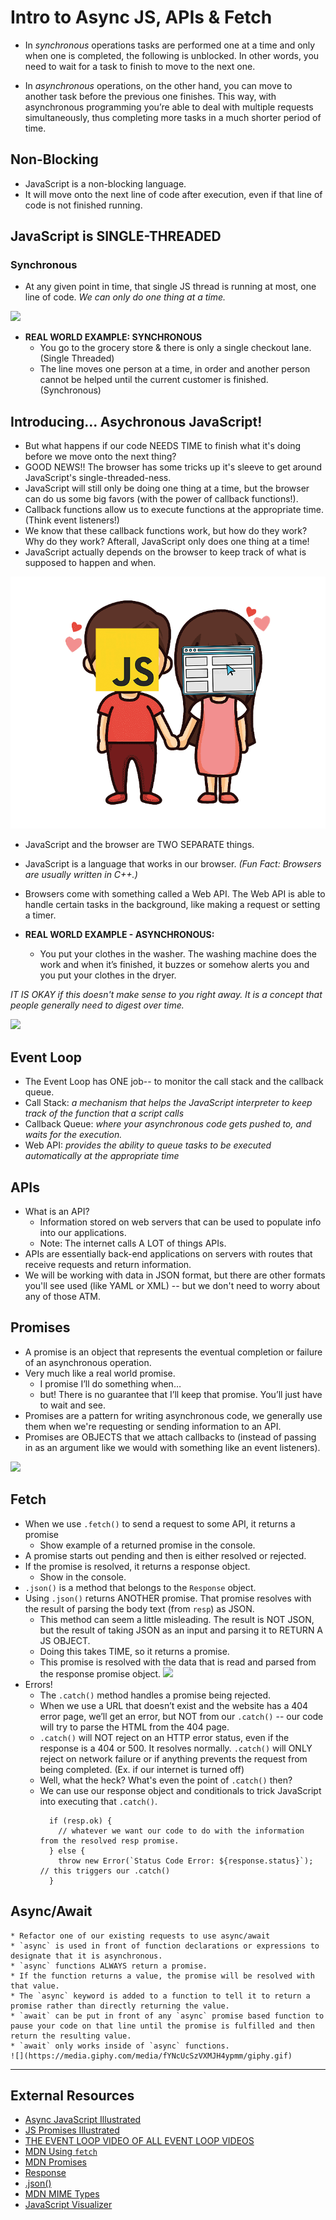 # Intro to Async JS, APIs & Fetch

* In *synchronous* operations tasks are performed one at a time and only when one is completed, the following is unblocked. In other words, you need to wait for a task to finish to move to the next one.

* In *asynchronous* operations, on the other hand, you can move to another task before the previous one finishes. This way, with asynchronous programming you’re able to deal with multiple requests simultaneously, thus completing more tasks in a much shorter period of time.  

## Non-Blocking
  * JavaScript is a non-blocking language.
  * It will move onto the next line of code after execution, even if that line of code is not finished running.

## JavaScript is SINGLE-THREADED
  ### Synchronous
  * At any given point in time, that single JS thread is running at most, one line of code. *We can only do one thing at a time.*

  ![](https://media.giphy.com/media/2ihmHH6pzBDYBWmglu/giphy.gif)

  * **REAL WORLD EXAMPLE: SYNCHRONOUS**
    - You go to the grocery store & there is only a single checkout lane. (Single Threaded)
    - The line moves one person at a time, in order and another person cannot be helped until the current customer is finished. (Synchronous)

## Introducing... Asychronous JavaScript! 
  * But what happens if our code NEEDS TIME to finish what it's doing before we move onto the next thing?
  * GOOD NEWS!! The browser has some tricks up it's sleeve to get around JavaScript's single-threaded-ness.
  * JavaScript will still only be doing one thing at a time, but the browser can do us some big favors (with the power of callback functions!).
  * Callback functions allow us to execute functions at the appropriate time. (Think event listeners!)
  * We know that these callback functions work, but how do they work? Why do they work? Afterall, JavaScript only does one thing at a time!
  * JavaScript actually depends on the browser to keep track of what is supposed to happen and when.

  ![](images/js-browser.png)

  * JavaScript and the browser are TWO SEPARATE things. 
  * JavaScript is a language that works in our browser.
    *(Fun Fact: Browsers are usually written in C++.)*
  * Browsers come with something called a Web API. The Web API is able to handle certain tasks in the background, like making a request or setting a timer.
  

  * **REAL WORLD EXAMPLE - ASYNCHRONOUS:**
    - You put your clothes in the washer. The washing machine does the work and when it’s finished, it buzzes or somehow alerts you and you put your clothes in the dryer.

  *IT IS OKAY if this doesn't make sense to you right away. It is a concept that people generally need to digest over time.*

  ![](https://media.giphy.com/media/WRQBXSCnEFJIuxktnw/giphy.gif)

## Event Loop
  * The Event Loop has ONE job-- to monitor the call stack and the callback queue. 
  * Call Stack: *a mechanism that helps the JavaScript interpreter to keep track of the function that a script calls*
  * Callback Queue: *where your asynchronous code gets pushed to, and waits for the execution.*
  * Web API: *provides the ability to queue tasks to be executed automatically at the appropriate time*


## APIs
  * What is an API?
    - Information stored on web servers that can be used to populate info into our applications.
    - Note: The internet calls A LOT of things APIs.
  * APIs are essentially back-end applications on servers with routes that receive requests and return information.
  * We will be working with data in JSON format, but there are other formats you'll see used (like YAML or XML) -- but we don't need to worry about any of those ATM.


## Promises
  * A promise is an object that represents the eventual completion or failure of an asynchronous operation.
  * Very much like a real world promise. 
    - I promise I’ll do something when… 
    - but! There is no guarantee that I’ll keep that promise. You’ll just have to wait and see. 
  * Promises are a pattern for writing asynchronous code, we generally use them when we're requesting or sending information to an API.
  * Promises are OBJECTS that we attach callbacks to (instead of passing in as an argument like we would with something like an event listeners).

  ![](https://media.giphy.com/media/5tujblhxTveWfi8gH0/giphy.gif)

## Fetch
  * When we use `.fetch()` to send a request to some API, it returns a promise
    - Show example of a returned promise in the console.
  * A promise starts out pending and then is either resolved or rejected.
  * If the promise is resolved, it returns a response object.
    - Show in the console.
  * `.json()` is a method that belongs to the `Response` object.
  * Using `.json()` returns ANOTHER promise. That promise resolves with the result of parsing the body text (from `resp`) as JSON.
    - This method can seem a little misleading. The result is NOT JSON, but the result of taking JSON as an input and parsing it to RETURN A JS OBJECT.
    - Doing this takes TIME, so it returns a promise.
    - This promise is resolved with the data that is read and parsed from the response promise object.
    ![](https://media.giphy.com/media/wxdbvFR50kwZW/giphy.gif)
  * Errors!
    * The `.catch()` method handles a promise being rejected.
    * When we use a URL that doesn’t exist and the website has a 404 error page, we’ll get an error, but NOT from our `.catch()` -- our code will try to parse the HTML from the 404 page. 
    * `.catch()` will NOT reject on an HTTP error status, even if the response is a 404 or 500. It resolves normally. `.catch()` will ONLY reject on network failure or if anything prevents the request from being completed. (Ex. if our internet is turned off)
    * Well, what the heck? What's even the point of `.catch()` then?
    * We can use our response object and conditionals to trick JavaScript into executing that `.catch()`.
      ```
        if (resp.ok) {
          // whatever we want our code to do with the information from the resolved resp promise.
        } else {
          throw new Error(`Status Code Error: ${response.status}`); // this triggers our .catch()
        }
      ``` 

  ## Async/Await
    * Refactor one of our existing requests to use async/await
    * `async` is used in front of function declarations or expressions to designate that it is asynchronous.
    * `async` functions ALWAYS return a promise.
    * If the function returns a value, the promise will be resolved with that value.
    * The `async` keyword is added to a function to tell it to return a promise rather than directly returning the value.
    * `await` can be put in front of any `async` promise based function to pause your code on that line until the promise is fulfilled and then return the resulting value.
    * `await` only works inside of `async` functions.
    ![](https://media.giphy.com/media/fYNcUcSzVXMJH4ypmm/giphy.gif)
  
---

## External Resources
- [Async JavaScript Illustrated][async-visual]
- [JS Promises Illustrated][promises-visual]
- [THE EVENT LOOP VIDEO OF ALL EVENT LOOP VIDEOS][event-loop]
- [MDN Using `fetch`][using-fetch-mdn]
- [MDN Promises][mdn-promise]
- [Response][resp]
- [.json()][resp-json]
- [MDN MIME Types][mdn-mime-types]
- [JavaScript Visualizer][visualizer]

<!-- markdown vars -->
[json-server]: https://github.com/typicode/json-server
[using-fetch-mdn]: https://developer.mozilla.org/en-US/docs/Web/API/Fetch_API/Using_Fetch
[mdn-promise]: https://developer.mozilla.org/en-US/docs/Web/JavaScript/Reference/Global_Objects/Promise
[resp]: https://developer.mozilla.org/en-US/docs/Web/API/Response
[resp-json]: https://developer.mozilla.org/en-US/docs/Web/API/Response/json
[mdn-mime-types]: https://developer.mozilla.org/en-US/docs/Web/HTTP/Basics_of_HTTP/MIME_types
[visualizer]: https://www.jsv9000.app/
[async-visual]: https://dev.to/marinafroes/illustrated-js-javascript-asynchronous-behaviour-1akc
[promises-visual]: https://dev.to/marinafroes/illustrated-js-promises-5ed7
[event-loop]: https://www.youtube.com/watch?v=8aGhZQkoFbQ
